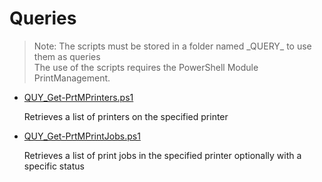 # Queries

> Note: The scripts must be stored in a folder named \_QUERY_ to use them as queries
> <br>The use of the scripts requires the PowerShell Module PrintManagement.

+ [QUY_Get-PrtMPrinters.ps1](./QUY_Get-PrtMPrinters.ps1)

  Retrieves a list of printers on the specified printer

+ [QUY_Get-PrtMPrintJobs.ps1](./QUY_Get-PrtMPrintJobs.ps1)

  Retrieves a list of print jobs in the specified printer optionally with a specific status